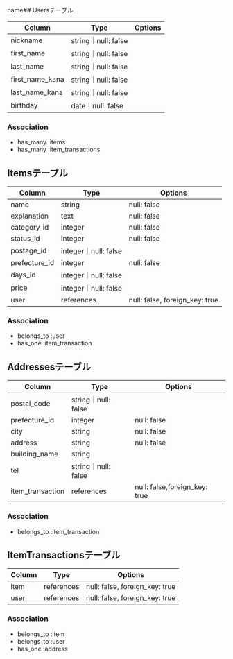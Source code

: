 name## Usersテーブル

|Column|Type|Options|
|------|----|-------|
|nickname|string｜null: false|
|first_name|string｜null: false|
|last_name|string｜null: false|
|first_name_kana|string｜null: false|
|last_name_kana|string｜null: false|
|birthday|date｜null: false|


### Association
- has_many :items
- has_many :item_transactions


## Itemsテーブル

|Column|Type|Options|
|------|----|-------|
|name|string|null: false|
|explanation|text|null: false|
|category_id|integer|null: false|
|status_id|integer|null: false|
|postage_id|integer｜null: false|
|prefecture_id|integer|null: false|
|days_id|integer｜null: false|
|price|integer｜null: false|
|user|references|null: false, foreign_key: true|


### Association
- belongs_to :user
- has_one :item_transaction


## Addressesテーブル

|Column|Type|Options|
|------|----|-------|
|postal_code|string｜null: false|
|prefecture_id|integer|null: false|
|city|string|null: false|
|address|string|null: false|
|building_name|string|
|tel|string｜null: false|
|item_transaction|references|null: false,foreign_key: true|



### Association
- belongs_to :item_transaction


## ItemTransactionsテーブル

|Column|Type|Options|
|------|----|-------|
|item|references|null: false, foreign_key: true|
|user|references|null: false, foreign_key: true|

### Association
- belongs_to :item
- belongs_to :user
- has_one :address